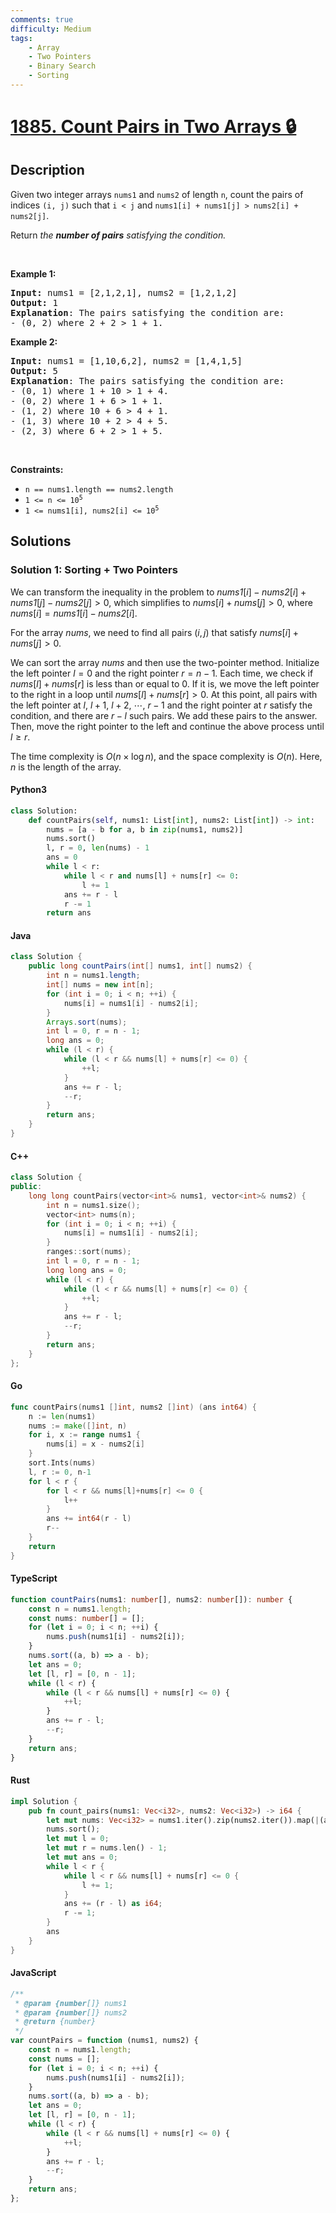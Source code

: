 ```yaml
---
comments: true
difficulty: Medium
tags:
    - Array
    - Two Pointers
    - Binary Search
    - Sorting
---
```


<!-- problem:start -->

# [1885. Count Pairs in Two Arrays 🔒](https://leetcode.com/problems/count-pairs-in-two-arrays)

## Description

<!-- description:start -->

<p>Given two integer arrays <code>nums1</code> and <code>nums2</code> of length <code>n</code>, count the pairs of indices <code>(i, j)</code> such that <code>i &lt; j</code> and <code>nums1[i] + nums1[j] &gt; nums2[i] + nums2[j]</code>.</p>

<p>Return <em>the <strong>number of pairs</strong> satisfying the condition.</em></p>

<p>&nbsp;</p>
<p><strong class="example">Example 1:</strong></p>

<pre>
<strong>Input:</strong> nums1 = [2,1,2,1], nums2 = [1,2,1,2]
<strong>Output:</strong> 1
<strong>Explanation</strong>: The pairs satisfying the condition are:
- (0, 2) where 2 + 2 &gt; 1 + 1.</pre>

<p><strong class="example">Example 2:</strong></p>

<pre>
<strong>Input:</strong> nums1 = [1,10,6,2], nums2 = [1,4,1,5]
<strong>Output:</strong> 5
<strong>Explanation</strong>: The pairs satisfying the condition are:
- (0, 1) where 1 + 10 &gt; 1 + 4.
- (0, 2) where 1 + 6 &gt; 1 + 1.
- (1, 2) where 10 + 6 &gt; 4 + 1.
- (1, 3) where 10 + 2 &gt; 4 + 5.
- (2, 3) where 6 + 2 &gt; 1 + 5.
</pre>

<p>&nbsp;</p>
<p><strong>Constraints:</strong></p>

<ul>
	<li><code>n == nums1.length == nums2.length</code></li>
	<li><code>1 &lt;= n &lt;= 10<sup>5</sup></code></li>
	<li><code>1 &lt;= nums1[i], nums2[i] &lt;= 10<sup>5</sup></code></li>
</ul>

<!-- description:end -->

## Solutions

<!-- solution:start -->

### Solution 1: Sorting + Two Pointers

We can transform the inequality in the problem to $\textit{nums1}[i] - \textit{nums2}[i] + \textit{nums1}[j] - \textit{nums2}[j] > 0$, which simplifies to $\textit{nums}[i] + \textit{nums}[j] > 0$, where $\textit{nums}[i] = \textit{nums1}[i] - \textit{nums2}[i]$.

For the array $\textit{nums}$, we need to find all pairs $(i, j)$ that satisfy $\textit{nums}[i] + \textit{nums}[j] > 0$.

We can sort the array $\textit{nums}$ and then use the two-pointer method. Initialize the left pointer $l = 0$ and the right pointer $r = n - 1$. Each time, we check if $\textit{nums}[l] + \textit{nums}[r]$ is less than or equal to $0$. If it is, we move the left pointer to the right in a loop until $\textit{nums}[l] + \textit{nums}[r] > 0$. At this point, all pairs with the left pointer at $l$, $l + 1$, $l + 2$, $\cdots$, $r - 1$ and the right pointer at $r$ satisfy the condition, and there are $r - l$ such pairs. We add these pairs to the answer. Then, move the right pointer to the left and continue the above process until $l \ge r$.

The time complexity is $O(n \times \log n)$, and the space complexity is $O(n)$. Here, $n$ is the length of the array.

<!-- tabs:start -->

#### Python3

```python
class Solution:
    def countPairs(self, nums1: List[int], nums2: List[int]) -> int:
        nums = [a - b for a, b in zip(nums1, nums2)]
        nums.sort()
        l, r = 0, len(nums) - 1
        ans = 0
        while l < r:
            while l < r and nums[l] + nums[r] <= 0:
                l += 1
            ans += r - l
            r -= 1
        return ans
```

#### Java

```java
class Solution {
    public long countPairs(int[] nums1, int[] nums2) {
        int n = nums1.length;
        int[] nums = new int[n];
        for (int i = 0; i < n; ++i) {
            nums[i] = nums1[i] - nums2[i];
        }
        Arrays.sort(nums);
        int l = 0, r = n - 1;
        long ans = 0;
        while (l < r) {
            while (l < r && nums[l] + nums[r] <= 0) {
                ++l;
            }
            ans += r - l;
            --r;
        }
        return ans;
    }
}
```

#### C++

```cpp
class Solution {
public:
    long long countPairs(vector<int>& nums1, vector<int>& nums2) {
        int n = nums1.size();
        vector<int> nums(n);
        for (int i = 0; i < n; ++i) {
            nums[i] = nums1[i] - nums2[i];
        }
        ranges::sort(nums);
        int l = 0, r = n - 1;
        long long ans = 0;
        while (l < r) {
            while (l < r && nums[l] + nums[r] <= 0) {
                ++l;
            }
            ans += r - l;
            --r;
        }
        return ans;
    }
};
```

#### Go

```go
func countPairs(nums1 []int, nums2 []int) (ans int64) {
	n := len(nums1)
	nums := make([]int, n)
	for i, x := range nums1 {
		nums[i] = x - nums2[i]
	}
	sort.Ints(nums)
	l, r := 0, n-1
	for l < r {
		for l < r && nums[l]+nums[r] <= 0 {
			l++
		}
		ans += int64(r - l)
		r--
	}
	return
}
```

#### TypeScript

```ts
function countPairs(nums1: number[], nums2: number[]): number {
    const n = nums1.length;
    const nums: number[] = [];
    for (let i = 0; i < n; ++i) {
        nums.push(nums1[i] - nums2[i]);
    }
    nums.sort((a, b) => a - b);
    let ans = 0;
    let [l, r] = [0, n - 1];
    while (l < r) {
        while (l < r && nums[l] + nums[r] <= 0) {
            ++l;
        }
        ans += r - l;
        --r;
    }
    return ans;
}
```

#### Rust

```rust
impl Solution {
    pub fn count_pairs(nums1: Vec<i32>, nums2: Vec<i32>) -> i64 {
        let mut nums: Vec<i32> = nums1.iter().zip(nums2.iter()).map(|(a, b)| a - b).collect();
        nums.sort();
        let mut l = 0;
        let mut r = nums.len() - 1;
        let mut ans = 0;
        while l < r {
            while l < r && nums[l] + nums[r] <= 0 {
                l += 1;
            }
            ans += (r - l) as i64;
            r -= 1;
        }
        ans
    }
}
```

#### JavaScript

```js
/**
 * @param {number[]} nums1
 * @param {number[]} nums2
 * @return {number}
 */
var countPairs = function (nums1, nums2) {
    const n = nums1.length;
    const nums = [];
    for (let i = 0; i < n; ++i) {
        nums.push(nums1[i] - nums2[i]);
    }
    nums.sort((a, b) => a - b);
    let ans = 0;
    let [l, r] = [0, n - 1];
    while (l < r) {
        while (l < r && nums[l] + nums[r] <= 0) {
            ++l;
        }
        ans += r - l;
        --r;
    }
    return ans;
};
```

<!-- tabs:end -->

<!-- solution:end -->

<!-- problem:end -->
